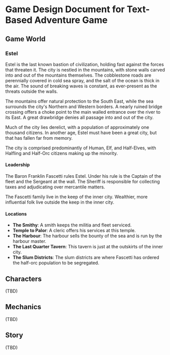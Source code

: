 # Game Design Document for Text-Based Adventure Game

## Game World

### Estel

Estel is the last known bastion of civilization, holding fast against the forces that threaten it. The city is nestled in the mountains, with stone walls carved into and out of the mountains themselves. The cobblestone roads are perennially covered in cold sea spray, and the salt of the ocean is thick in the air. The sound of breaking waves is constant, as ever-present as the threats outside the walls.

The mountains offer natural protection to the South East, while the sea surrounds the city's Northern and Western borders. A nearly ruined bridge crossing offers a choke point to the main walled entrance over the river to its East. A great drawbridge denies all passage into and out of the city.

Much of the city lies derelict, with a population of approximately one thousand citizens. In another age, Estel must have been a great city, but that has fallen far from memory.

The city is comprised predominantly of Human, Elf, and Half-Elves, with Halfling and Half-Orc citizens making up the minority.

#### Leadership

The Baron Franklin Fascetti rules Estel. Under his rule is the Captain of the fleet and the Sergeant at the wall. The Sheriff is responsible for collecting taxes and adjudicating over mercantile matters.

The Fascetti family live in the keep of the inner city. Wealthier, more influential folk live outside the keep in the inner city.

#### Locations

- **The Smithy**: A smith keeps the militia and fleet serviced.
- **Temple to Palor**: A cleric offers his services at this temple.
- **The Harbour**: The harbour sells the bounty of the sea and is run by the harbour master.
- **The Last Quarter Tavern**: This tavern is just at the outskirts of the inner city.
- **The Slum Districts**: The slum districts are where Fascetti has ordered the half-orc population to be segregated.

## Characters

(TBD)

## Mechanics

(TBD)

## Story

(TBD)
